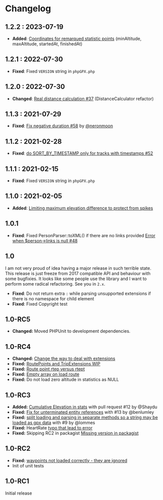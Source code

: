 # Changelog

## 1.2.2 : 2023-07-19

- **Added**: [Coordinates for remarqued statistic points](https://github.com/Sibyx/phpGPX/pull/64) (minAltitude, maxAltitude, startedAt, finishedAt)

## 1.2.1 : 2022-07-30

- **Fixed**: Fixed `VERSION` string in `phpGPX.php`

## 1.2.0 : 2022-07-30

- **Changed**: [Real distance calculation #37](https://github.com/Sibyx/phpGPX/issues/37) (DistanceCalculator refactor)

## 1.1.3 : 2021-07-29

- **Fixed**: [Fix negative duration #58](https://github.com/Sibyx/phpGPX/pull/58) by [@neronmoon](https://github.com/neronmoon)

## 1.1.2 : 2021-02-28

- **Fixed**: [do SORT_BY_TIMESTAMP only for tracks with timestamps #52](https://github.com/Sibyx/phpGPX/pull/52)

## 1.1.1 : 2021-02-15

- **Fixed**: Fixed `VERSION` string in `phpGPX.php`

## 1.1.0 : 2021-02-05

- **Added**: [Limiting maximum elevation difference to protect from spikes](https://github.com/Sibyx/phpGPX/pull/49) 

## 1.0.1

- **Fixed**: Fixed PersonParser::toXML() if there are no links provided 
  [Error when $person->links is null #48](https://github.com/Sibyx/phpGPX/issues/48)

## 1.0

I am not very proud of idea having a major release in such terrible state. This release is just freeze from 2017 
compatible API and behaviour with some bugfixies. It looks like some people use the library and I want to perform some
radical refactoring. See you in `2.x`. 

- **Fixed**: Do not return extra `:` while parsing unsupported extensions if there is no namespace for child element
- **Fixed**: Fixed Copyright test

## 1.0-RC5

- **Changed:** Moved PHPUnit to development dependencies. 

## 1.0-RC4

 - **Changed:** [Change the way to deal with extensions ](https://github.com/Sibyx/phpGPX/pull/19) 
 - **Fixed:** [RoutePoints and TripExtensions WIP](https://github.com/Sibyx/phpGPX/issues/22)
 - **Fixed:** [Route point rtep versus rtept](https://github.com/Sibyx/phpGPX/issues/21)
 - **Fixed:** [Empty array on load route](https://github.com/Sibyx/phpGPX/issues/20)
 - **Fixed:** Do not load zero altitude in statistics as NULL

## 1.0-RC3

 - **Added:** [Cumulative Elevation in stats](https://github.com/Sibyx/phpGPX/pull/12) with pull request #12 by @Shaydu
 - **Fixed:** [Fix for unterminated entity references](https://github.com/Sibyx/phpGPX/pull/13) with #13 by @benlumley 
 - **Fixed:** [split loading and parsing in separate methods so a string may be loaded as gpx data](https://github.com/Sibyx/phpGPX/pull/9) with #9 by @lommes 
 - **Fixed:** HeartRate [typo that lead to error](https://github.com/Sibyx/phpGPX/issues/14)
 - **Fixed:** Skipping RC2 in packagist [Missing version in packagist](https://github.com/Sibyx/phpGPX/issues/10) 

## 1.0-RC2

 - **Fixed:** [waypoints not loaded correctly - they are ignored](https://github.com/Sibyx/phpGPX/issues/6)
 - Init of unit tests

## 1.0-RC1

Initial release
